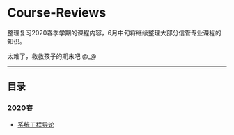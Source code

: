 # Course-Reviews

整理复习2020春季学期的课程内容，6月中旬将继续整理大部分信管专业课程的知识。

太难了，救救孩子的期末吧 @_@

---

## 目录

### 2020春

- [系统工程导论](2020-spring/Intro_to_System_Engineering.md)

